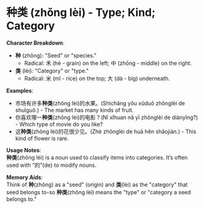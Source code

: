 # **种类 (zhǒng lèi) - Type; Kind; Category**

**Character Breakdown**:  
- **种** (zhǒng): "Seed" or "species."
  - Radical: 禾 (hé - grain) on the left; 中 (zhōng - middle) on the right.  
- **类** (lèi): "Category" or "type."
  - Radical: 米 (mǐ - rice) on the top; 大 (dà - big) underneath.

**Examples**:  
- 市场有许多**种类**(zhǒng lèi)的水果。(Shìchǎng yǒu xǔduō zhǒnglèi de shuǐguǒ.) - The market has many kinds of fruit.  
- 你喜欢哪一**种类**(zhǒng lèi)的电影？(Nǐ xǐhuan nǎ yī zhǒnglèi de diànyǐng?) - Which type of movie do you like?  
- 这**种类**(zhǒng lèi)的花很少见。(Zhè zhǒnglèi de huā hěn shǎojiàn.) - This kind of flower is rare.

**Usage Notes**:  
**种类**(zhǒng lèi) is a noun used to classify items into categories. It’s often used with “的”(de) to modify nouns.

**Memory Aids**:  
Think of **种**(zhǒng) as a "seed" (origin) and **类**(lèi) as the "category" that seed belongs to-so **种类**(zhǒng lèi) means the "type" or "category a seed belongs to."